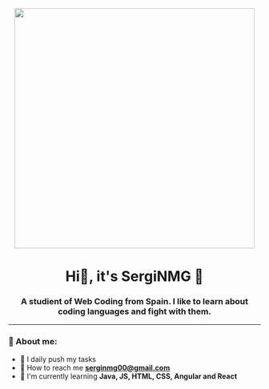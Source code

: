 <div id="header" align="center">
  <img src=https://media.giphy.com/media/v1.Y2lkPTc5MGI3NjExYWRvbWtnMGFtZGxlZ3JzYjZtbnh0dzhvZHhucnJpY2N1a2dtemdnbyZlcD12MV9pbnRlcm5hbF9naWZfYnlfaWQmY3Q9Zw/yYSSBtDgbbRzq/giphy.gif width="480"/>
  <h1 align="center"> Hi👋, it's SergiNMG 🤡 </h1>
  <h3 align="center"> A studient of Web Coding from Spain. I like to learn about coding languages and fight with them.</h3>
</div>

---

  ### :metal: About me:
  - :calendar: I daily push my tasks
  - :e-mail: How to reach me **serginmg00@gmail.com**
  - :eggplant: I'm currently learning **Java, JS, HTML, CSS, Angular and React**


<!--
**SergiNMG/SergiNMG** is a ✨ _special_ ✨ repository because its `README.md` (this file) appears on your GitHub profile.

Here are some ideas to get you started:

- 🔭 I’m currently working on ...
- 🌱 I’m currently learning ...
- 👯 I’m looking to collaborate on ...
- 🤔 I’m looking for help with ...
- 💬 Ask me about ...
- 📫 How to reach me: ...
- 😄 Pronouns: ...
- ⚡ Fun fact: ...
-->
